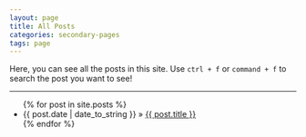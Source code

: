 ```yaml
---
layout: page
title: All Posts
categories: secondary-pages
tags: page
---
```


Here, you can see all the posts in this site. Use `ctrl + f` or `command + f` to search the post you want to see!

---

<ul class="posts">
    {% for post in site.posts %}
      <li><span>{{ post.date | date_to_string }}</span> &raquo; <a href="{{ site.baseurl }}{{ post.url }}">{{ post.title }}</a></li>
    {% endfor %}
</ul>